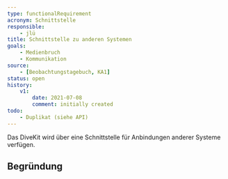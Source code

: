 ```yaml
---
type: functionalRequirement
acronym: Schnittstelle
responsible: 
    - jlü
title: Schnittstelle zu anderen Systemen
goals: 
    - Medienbruch
    - Kommunikation
source:
    - [Beobachtungstagebuch, KA1]
status: open
history:
    v1:
        date: 2021-07-08
        comment: initially created
todo: 
    - Duplikat (siehe API)
---
```

Das DiveKit wird über eine Schnittstelle für Anbindungen anderer Systeme verfügen.

## Begründung


